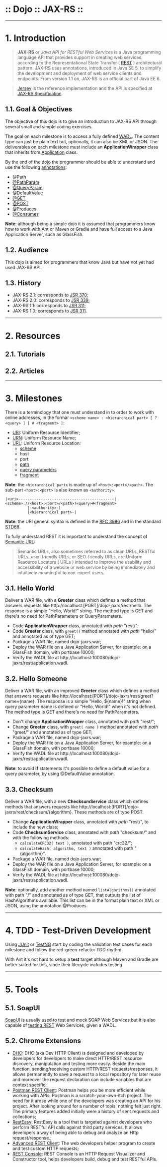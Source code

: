 ﻿:: Dojo :: JAX-RS ::
====================

----

# 1. Introduction

> **JAX-RS** or _Java API for RESTful Web Services_ is a Java programming language API that provides support in creating web services according to the Representational State Transfer ( [REST](http://en.wikipedia.org/wiki/Representational_state_transfer) ) architectural pattern. JAX-RS uses annotations, introduced in Java SE 5, to simplify the development and deployment of web service clients and endpoints. From version 1.1 on, JAX-RS is an official part of Java EE 6.

> [Jersey](https://jersey.java.net/) is the reference implementation and the API is specified at [JAX-RS Specification](https://jax-rs-spec.java.net/).

## 1.1. Goal & Objectives

The objective of this dojo is to give an introduction to JAX-RS API through several small and simple coding exercises.

The goal on each milestone is to access a fully defined [WADL](https://jersey.java.net/documentation/latest/wadl.html). The content type can just be plain text but, optionally, it can also be XML or JSON. The deliverables on each milestone must include an **ApplicationWrapper** class that inherits from [Application](https://jax-rs-spec.java.net/nonav/2.0/apidocs/javax/ws/rs/core/Application.html) class.

By the end of the dojo the programmer should be able to understand and use the following [annotations](https://jersey.java.net/documentation/latest/jaxrs-resources.html#d0e2153):

- [@Path](https://jax-rs-spec.java.net/nonav/2.0/apidocs/javax/ws/rs/Path.html)
- [@PathParam](https://jax-rs-spec.java.net/nonav/2.0/apidocs/javax/ws/rs/PathParam.html)
- [@QueryParam](https://jax-rs-spec.java.net/nonav/2.0/apidocs/javax/ws/rs/QueryParam.html)
- [@DefaultValue](https://jax-rs-spec.java.net/nonav/2.0/apidocs/javax/ws/rs/DefaultValue.html)
- [@GET](https://jax-rs-spec.java.net/nonav/2.0/apidocs/javax/ws/rs/GET.html)
- [@POST](https://jax-rs-spec.java.net/nonav/2.0/apidocs/javax/ws/rs/POST.html)
- [@Produces](https://jax-rs-spec.java.net/nonav/2.0/apidocs/javax/ws/rs/Produces.html)
- [@Consumes](https://jax-rs-spec.java.net/nonav/2.0/apidocs/javax/ws/rs/Consumes.html)

**Note**: although being a simple dojo it is assumed that programmers know how to work with Ant or Maven or Gradle and have full access to a Java Application Server, such as GlassFish.

## 1.2. Audience

This dojo is aimed for programmers that know Java but have not yet had used JAX-RS API.

## 1.3. History

- JAX-RS 2.1: corresponds to [JSR 370](https://jcp.org/en/jsr/detail?id=370);
- JAX-RS 2.0: corresponds to [JSR 339](https://jcp.org/en/jsr/detail?id=339);
- JAX-RS 1.1: corresponds to [JSR 311](https://jcp.org/en/jsr/detail?id=311);
- JAX-RS 1.0: corresponds to [JSR 311](https://jcp.org/en/jsr/detail?id=311).

----

# 2. Resources

## 2.1. Tutorials

## 2.2. Articles

----

# 3. Milestones

There is a terminology that one must understand in to order to work with online addresses, in the formar ```<scheme name> : <hierarchical part> [ ? <query> ] [ # <fragment> ]```:

- [URI](http://en.wikipedia.org/wiki/Uniform_resource_identifier): Uniform Resource Identifier;
- [URN](http://en.wikipedia.org/wiki/Uniform_resource_name): Uniform Resource Name;
- [URL](http://en.wikipedia.org/wiki/Uniform_resource_locator): Uniform Resource Location:
  - [scheme](http://en.wikipedia.org/wiki/URI_scheme)
  - host
  - port
  - [path](http://en.wikipedia.org/wiki/Path_(computing)#Uniform_Naming_Convention)
  - [query parameters](http://en.wikipedia.org/wiki/Query_string)
  - [fragment](http://en.wikipedia.org/wiki/Fragment_identifier)

**Note**: the ```<hierarchical part>``` is made up of ```<host>:<port>/<path>```. The sub-part ```<host>:<port>``` is also known as ```<authority>```.

```
|<uri>-------------------------------------------|
<scheme>://<host>:<port>/<path>?<query>#<fragment>
          |-<authority>-|
          |<hierarchical part>-|
```

**Note**: the URI general syntax is defined in the [RFC 3986](http://tools.ietf.org/html/rfc3986) and in the standard [STD66](http://tools.ietf.org/html/std66).

To fully understand REST it is important to understand the concept of [Semantic URL](http://en.wikipedia.org/wiki/Semantic_URL):

> Semantic URLs, also sometimes referred to as clean URLs, RESTful URLs, user-friendly URLs, or SEO-friendly URLs, are Uniform Resource Locators ( URLs ) intended to improve the usability and accessibility of a website or web service by being immediately and intuitively meaningful to non-expert users.

## 3.1. Hello World

Deliver a WAR file, with a **Greeter** class which defines a method that answers requests like http://localhost:[PORT]/dojo-jaxrs/rest/hello. The response is a simple "Hello, World!" string. The method type is GET and there's no need for PathParameters or QueryParameters.

- Code **ApplicationWrapper** class, annotated with _path_ "rest/";
- Code **Greeter** class, with ```greet()``` method annotated with _path_ "hello/" and annotated as of type GET;
- Package a WAR file, named dojo-jaxrs.war;
- Deploy the WAR file on a Java Application Server, for example: on a GlassFish domain, with portbase 10000;
- Verify the WADL file at http://localhost:100080/dojo-jaxrs/rest/application.wadl.

## 3.2. Hello Someone

Deliver a WAR file, with an improved **Greeter** class which defines a method that answers requests like http://localhost:[PORT]/dojo-jaxrs/rest/greet?name={name}. The response is a simple "Hello, ${name}!" string when query parameter name is defined or "Hello, World!" when it's not defined. The method type is GET and there's no need for PathParameters.

- Don't change **ApplicationWrapper** class, annotated with _path_ "rest/";
- Change **Greeter** class, with ```greet( name )``` method annotated with _path_ "greet/" and annotated as of type GET;
- Package a WAR file, named dojo-jaxrs.war;
- Deploy the WAR file on a Java Application Server, for example: on a GlassFish domain, with portbase 10000;
- Verify the WADL file at http://localhost:100080/dojo-jaxrs/rest/application.wadl.

**Note**: to avoid **if** statements it's possible to define a default value for a query parameter, by using @DefaultValue annotation.

## 3.3. Checksum

Deliver a WAR file, with a new **ChecksumService** class which defines methods that answers requests like http://localhost:[PORT]/dojo-jaxrs/rest/checksum/{algorithm}. These methods are of type POST.

- Change **ApplicationWrapper** class, annotated with _path_ "rest/", to include the new class;
- Code **ChecksumService** class, annotated with _path_ "checksum/" and with the following methods:
  - ```calculateCRC32( text )```, annotated with path "crc32/";
  - ```calculateHash( algorithm, text )``` annotated with path "{algorithm}".
- Package a WAR file, named dojo-jaxrs.war;
- Deploy the WAR file on a Java Application Server, for example: on a GlassFish domain, with portbase 10000;
- Verify the WADL file at http://localhost:100080/dojo-jaxrs/rest/application.wadl.

**Note**: optionally, add another method named ```listAlgorithms()``` annotated with path "/" and annotated as of type GET, that outputs the list of HashAlgorithms available. This list can be in the format plain text or XML or JSON, using the annotation @Produces.

----

# 4. TDD - Test-Driven Development

Using [JUnit](http://junit.org/) or [TestNG](http://testng.org/) start by coding the validation test cases for each milestone and follow the red-green-refactor TDD rhythm.

With Ant it's not hard to setup a **test** target although Maven and Gradle are better suited for this, since their lifecycle includes testing.

----

# 5. Tools

## 5.1. SoapUI

[SoapUI](http://www.soapui.org/) is usually used to test and mock SOAP Web Services but it is also capable of [testing REST](http://www.soapui.org/rest-testing.html) Web Services, given a WADL.

## 5.2. Chrome Extensions

- [DHC](https://chrome.google.com/webstore/detail/dhc-resthttp-api-client/aejoelaoggembcahagimdiliamlcdmfm): DHC (aka Dev HTTP Client) is designed and developed by developers for developers to make direct HTTP/REST resource discovery, manipulation and testing more easily. Beside the main function, sending/receiving custom HTTP/REST requests/responses, it allows permanently to save a request to a local repository for later reuse and moreover the request declaration can include variables that are context specific;
- [Postman REST Client](https://chrome.google.com/webstore/detail/postman-rest-client/fdmmgilgnpjigdojojpjoooidkmcomcm?hl=en): Postman helps you be more efficient while working with APIs. Postman is a scratch-your-own-itch project. The need for it arose while one of the developers was creating an API for his project. After looking around for a number of tools, nothing felt just right. The primary features added initially were a history of sent requests and collections;
- [RestEasy](https://chrome.google.com/webstore/detail/resteasy/nojelkgnnpdmhpankkiikipkmhgafoch): RestEasy is a tool that is targeted against developers who perform RESTful API calls against third party services. It allows developers a way of being able to debug and analyze an Http request/response.;
- [Advanced REST Client](https://chrome.google.com/webstore/detail/advanced-rest-client/hgmloofddffdnphfgcellkdfbfbjeloo/reviews?hl=en-US&utm_source=ARC): The web developers helper program to create and test custom HTTP requests;
- [REST Console](https://chrome.google.com/webstore/detail/rest-console/cokgbflfommojglbmbpenpphppikmonn?hl=en): REST Console is an HTTP Request Visualizer and Constructor tool, helps developers build, debug and test RESTful APIs.

